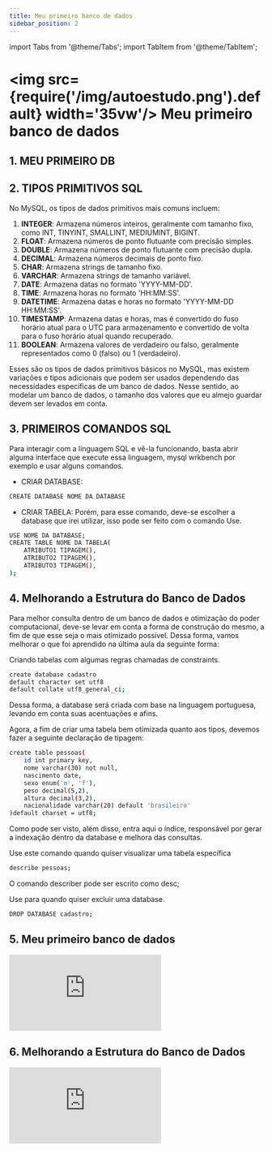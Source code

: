 ```yaml
---
title: Meu primeiro banco de dados
sidebar_position: 2
---
```

import Tabs from '@theme/Tabs';
import TabItem from '@theme/TabItem';

# <img src={require('/img/autoestudo.png').default} width='35vw'/> Meu primeiro banco de dados

## 1. MEU PRIMEIRO DB



## 2. TIPOS PRIMITIVOS SQL
No MySQL, os tipos de dados primitivos mais comuns incluem:

1. **INTEGER**: Armazena números inteiros, geralmente com tamanho fixo, como INT, TINYINT, SMALLINT, MEDIUMINT, BIGINT.
2. **FLOAT**: Armazena números de ponto flutuante com precisão simples.
3. **DOUBLE**: Armazena números de ponto flutuante com precisão dupla.
4. **DECIMAL**: Armazena números decimais de ponto fixo.
5. **CHAR**: Armazena strings de tamanho fixo.
6. **VARCHAR**: Armazena strings de tamanho variável.
7. **DATE**: Armazena datas no formato 'YYYY-MM-DD'.
8. **TIME**: Armazena horas no formato 'HH:MM:SS'.
9. **DATETIME**: Armazena datas e horas no formato 'YYYY-MM-DD HH:MM:SS'.
10. **TIMESTAMP**: Armazena datas e horas, mas é convertido do fuso horário atual para o UTC para armazenamento e convertido de volta para o fuso horário atual quando recuperado.
11. **BOOLEAN**: Armazena valores de verdadeiro ou falso, geralmente representados como 0 (falso) ou 1 (verdadeiro).

Esses são os tipos de dados primitivos básicos no MySQL, mas existem variações e tipos adicionais que podem ser usados dependendo das necessidades específicas de um banco de dados. Nesse sentido, ao modelar um banco de dados, o tamanho dos valores que eu almejo guardar devem ser levados em conta.

## 3. PRIMEIROS COMANDOS SQL

Para interagir com a linguagem SQL e vê-la funcionando, basta abrir alguma interface que execute essa linguagem, mysql wrkbench por exemplo e usar alguns comandos.

- CRIAR DATABASE:
```bash
CREATE DATABASE NOME DA DATABASE
```

- CRIAR TABELA: Porém, para esse comando, deve-se escolher a database que irei utilizar, isso pode ser feito com o comando Use.
```bash
USE NOME DA DATABASE;
CREATE TABLE NOME DA TABELA(
    ATRIBUTO1 TIPAGEM(),
    ATRIBUTO2 TIPAGEM(),
    ATRIBUTO3 TIPAGEM(),
);
```


## 4. Melhorando a Estrutura do Banco de Dados
Para melhor consulta dentro de um banco de dados e otimização do poder computacional, deve-se levar em conta a forma de construção do mesmo, a fim de que esse seja o mais otimizado possível. Dessa forma, vamos melhorar o que foi aprendido na última aula da seguinte forma:

Criando tabelas com algumas regras chamadas de constraints.

```bash
create database cadastro
default character set utf8
default collate utf8_general_ci;
```
Dessa forma, a database será criada com base na linguagem portuguesa, levando em conta suas acentuações e afins.


Agora, a fim de criar uma tabela bem otimizada quanto aos tipos, devemos fazer a seguinte declaração de tipagem:
```bash
create table pessoas(
	id int primary key,
	nome varchar(30) not null,
    nascimento date,
    sexo enum('m', 'f'),
    peso decimal(5,2), 
    altura decimal(3,2),
    nacionalidade varchar(20) default 'brasileiro'
)default charset = utf8;
```
Como pode ser visto, além disso, entra aqui o índice, responsável por gerar a indexação dentro da database e melhora das consultas.


Use este comando quando quiser visualizar uma tabela específica
```bash
describe pessoas;
```

O comando describer pode ser escrito como desc; 

Use para quando quiser excluir uma database.

```bash
DROP DATABASE cadastro;
```

## 5. Meu primeiro banco de dados

<div style={{ textAlign: 'center' }}>
    <iframe 
        style={{
            display: 'block',
            margin: 'auto',
            width: '100%',
            height: '50vh',
        }}
        src="https://www.youtube.com/embed/m9YPlX0fcJk?si=17hLuJntWoxg8pAh" 
        frameborder="0" 
        allowFullScreen>
    </iframe>
</div>

## 6. Melhorando a Estrutura do Banco de Dados
<div style={{ textAlign: 'center' }}>
    <iframe 
        style={{
            display: 'block',
            margin: 'auto',
            width: '100%',
            height: '50vh',
        }}
        src="https://www.youtube.com/embed/cHLKtALWDos?si=n4J7RINoBvpDflQ0" 
        frameborder="0" 
        allowFullScreen>
    </iframe>
</div>


